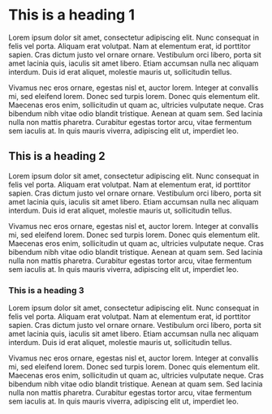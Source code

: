 # This is a heading 1

Lorem ipsum dolor sit amet, consectetur adipiscing elit. Nunc consequat in felis vel porta. Aliquam erat volutpat. Nam at elementum erat, id porttitor sapien. Cras dictum justo vel ornare ornare. Vestibulum orci libero, porta sit amet lacinia quis, iaculis sit amet libero. Etiam accumsan nulla nec aliquam interdum. Duis id erat aliquet, molestie mauris ut, sollicitudin tellus.

Vivamus nec eros ornare, egestas nisl et, auctor lorem. Integer at convallis mi, sed eleifend lorem. Donec sed turpis lorem. Donec quis elementum elit. Maecenas eros enim, sollicitudin ut quam ac, ultricies vulputate neque. Cras bibendum nibh vitae odio blandit tristique. Aenean at quam sem. Sed lacinia nulla non mattis pharetra. Curabitur egestas tortor arcu, vitae fermentum sem iaculis at. In quis mauris viverra, adipiscing elit ut, imperdiet leo.

## This is a heading 2

Lorem ipsum dolor sit amet, consectetur adipiscing elit. Nunc consequat in felis vel porta. Aliquam erat volutpat. Nam at elementum erat, id porttitor sapien. Cras dictum justo vel ornare ornare. Vestibulum orci libero, porta sit amet lacinia quis, iaculis sit amet libero. Etiam accumsan nulla nec aliquam interdum. Duis id erat aliquet, molestie mauris ut, sollicitudin tellus.

Vivamus nec eros ornare, egestas nisl et, auctor lorem. Integer at convallis mi, sed eleifend lorem. Donec sed turpis lorem. Donec quis elementum elit. Maecenas eros enim, sollicitudin ut quam ac, ultricies vulputate neque. Cras bibendum nibh vitae odio blandit tristique. Aenean at quam sem. Sed lacinia nulla non mattis pharetra. Curabitur egestas tortor arcu, vitae fermentum sem iaculis at. In quis mauris viverra, adipiscing elit ut, imperdiet leo.

### This is a heading 3

Lorem ipsum dolor sit amet, consectetur adipiscing elit. Nunc consequat in felis vel porta. Aliquam erat volutpat. Nam at elementum erat, id porttitor sapien. Cras dictum justo vel ornare ornare. Vestibulum orci libero, porta sit amet lacinia quis, iaculis sit amet libero. Etiam accumsan nulla nec aliquam interdum. Duis id erat aliquet, molestie mauris ut, sollicitudin tellus.

Vivamus nec eros ornare, egestas nisl et, auctor lorem. Integer at convallis mi, sed eleifend lorem. Donec sed turpis lorem. Donec quis elementum elit. Maecenas eros enim, sollicitudin ut quam ac, ultricies vulputate neque. Cras bibendum nibh vitae odio blandit tristique. Aenean at quam sem. Sed lacinia nulla non mattis pharetra. Curabitur egestas tortor arcu, vitae fermentum sem iaculis at. In quis mauris viverra, adipiscing elit ut, imperdiet leo.